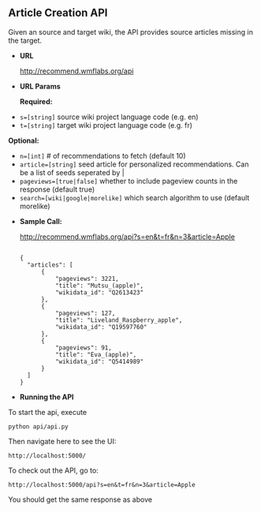 **Article Creation API**
----
  Given an source and target wiki, the API provides source articles missing in the target.

* **URL**

  http://recommend.wmflabs.org/api


  
*  **URL Params**


   **Required:**
 
  - `s=[string]` source wiki project language code (e.g. en)
  - `t=[string]` target wiki project language code (e.g. fr)

   **Optional:**
 
  - `n=[int]`  # of recommendations to fetch (default 10)
  - `article=[string]` seed article for personalized recommendations. Can be a list of seeds seperated by |
  - `pageviews=[true|false]` whether to include pageview counts in the response (default true)
  - `search=[wiki|google|morelike]` which search algorithm to use (default morelike)



* **Sample Call:**

  http://recommend.wmflabs.org/api?s=en&t=fr&n=3&article=Apple

  
  ```

  {
    "articles": [
        {
            "pageviews": 3221,
            "title": "Mutsu_(apple)",
            "wikidata_id": "Q2613423"
        },
        {
            "pageviews": 127,
            "title": "Liveland_Raspberry_apple",
            "wikidata_id": "Q19597760"
        },
        {
            "pageviews": 91,
            "title": "Eva_(apple)",
            "wikidata_id": "Q5414989"
        }
    ]
  }
  ```


*  **Running the API**

  To start the api, execute
  ```
  python api/api.py 
  ```

  Then navigate here to see the UI:
  ```
  http://localhost:5000/
  ```

  To check out the API, go to:
  ```
  http://localhost:5000/api?s=en&t=fr&n=3&article=Apple
  ```

  You should get the same response as above

  
